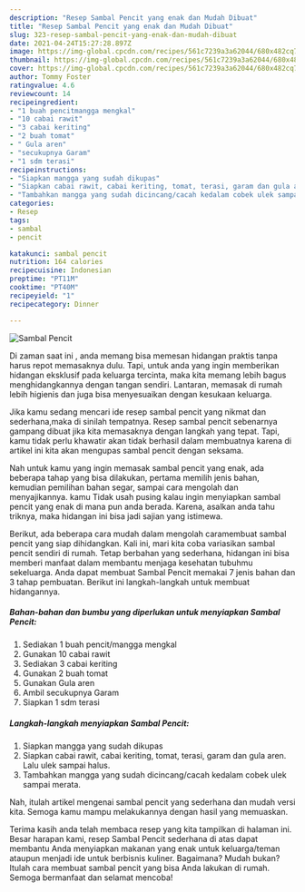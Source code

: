 ```yaml
---
description: "Resep Sambal Pencit yang enak dan Mudah Dibuat"
title: "Resep Sambal Pencit yang enak dan Mudah Dibuat"
slug: 323-resep-sambal-pencit-yang-enak-dan-mudah-dibuat
date: 2021-04-24T15:27:28.897Z
image: https://img-global.cpcdn.com/recipes/561c7239a3a62044/680x482cq70/sambal-pencit-foto-resep-utama.jpg
thumbnail: https://img-global.cpcdn.com/recipes/561c7239a3a62044/680x482cq70/sambal-pencit-foto-resep-utama.jpg
cover: https://img-global.cpcdn.com/recipes/561c7239a3a62044/680x482cq70/sambal-pencit-foto-resep-utama.jpg
author: Tommy Foster
ratingvalue: 4.6
reviewcount: 14
recipeingredient:
- "1 buah pencitmangga mengkal"
- "10 cabai rawit"
- "3 cabai keriting"
- "2 buah tomat"
- " Gula aren"
- "secukupnya Garam"
- "1 sdm terasi"
recipeinstructions:
- "Siapkan mangga yang sudah dikupas"
- "Siapkan cabai rawit, cabai keriting, tomat, terasi, garam dan gula aren. Lalu ulek sampai halus."
- "Tambahkan mangga yang sudah dicincang/cacah kedalam cobek ulek sampai merata."
categories:
- Resep
tags:
- sambal
- pencit

katakunci: sambal pencit 
nutrition: 164 calories
recipecuisine: Indonesian
preptime: "PT11M"
cooktime: "PT40M"
recipeyield: "1"
recipecategory: Dinner

---
```



![Sambal Pencit](https://img-global.cpcdn.com/recipes/561c7239a3a62044/680x482cq70/sambal-pencit-foto-resep-utama.jpg)

Di zaman  saat ini , anda memang bisa memesan hidangan praktis tanpa harus repot memasaknya dulu. Tapi, untuk anda yang ingin memberikan hidangan eksklusif pada keluarga tercinta, maka kita memang lebih bagus menghidangkannya dengan tangan sendiri. Lantaran, memasak di rumah lebih higienis dan juga bisa menyesuaikan dengan kesukaan keluarga.

Jika kamu sedang mencari ide resep sambal pencit yang nikmat dan sederhana,maka di sinilah tempatnya. Resep sambal pencit  sebenarnya gampang dibuat jika kita memasaknya dengan langkah yang tepat. Tapi, kamu tidak perlu khawatir akan tidak berhasil dalam membuatnya 
karena di artikel ini kita akan mengupas sambal pencit dengan seksama.  



Nah untuk kamu yang ingin memasak sambal pencit yang enak, ada beberapa tahap yang bisa dilakukan, pertama memilih jenis bahan, kemudian pemilihan bahan segar, sampai cara mengolah dan menyajikannya. kamu Tidak usah pusing kalau ingin menyiapkan sambal pencit yang enak di mana pun anda berada. Karena, asalkan anda  tahu triknya, maka hidangan ini bisa jadi sajian yang istimewa.

Berikut, ada beberapa cara mudah dalam mengolah caramembuat sambal pencit yang siap dihidangkan. Kali ini, mari kita coba variasikan sambal pencit sendiri di rumah. Tetap berbahan yang sederhana, hidangan ini bisa memberi manfaat dalam membantu menjaga kesehatan tubuhmu sekeluarga. Anda dapat membuat Sambal Pencit memakai 7 jenis bahan dan 3 tahap pembuatan. Berikut ini langkah-langkah untuk membuat hidangannya.

<!--inarticleads1-->

##### Bahan-bahan dan bumbu yang diperlukan untuk menyiapkan Sambal Pencit:

1. Sediakan 1 buah pencit/mangga mengkal
1. Gunakan 10 cabai rawit
1. Sediakan 3 cabai keriting
1. Gunakan 2 buah tomat
1. Gunakan  Gula aren
1. Ambil secukupnya Garam
1. Siapkan 1 sdm terasi




<!--inarticleads2-->

##### Langkah-langkah menyiapkan Sambal Pencit:

1. Siapkan mangga yang sudah dikupas
1. Siapkan cabai rawit, cabai keriting, tomat, terasi, garam dan gula aren. Lalu ulek sampai halus.
1. Tambahkan mangga yang sudah dicincang/cacah kedalam cobek ulek sampai merata.




Nah, itulah artikel mengenai  sambal pencit  yang sederhana dan mudah versi kita. Semoga kamu mampu melakukannya dengan hasil yang memuaskan. 

Terima kasih anda telah membaca resep yang kita tampilkan di halaman ini. Besar harapan kami, resep  Sambal Pencit sederhana di atas dapat membantu Anda menyiapkan makanan yang enak untuk keluarga/teman ataupun menjadi ide untuk berbisnis kuliner. Bagaimana? Mudah bukan? Itulah cara membuat sambal pencit yang bisa Anda lakukan di rumah. Semoga bermanfaat dan selamat mencoba!

